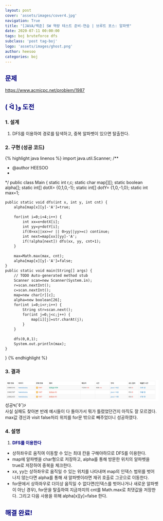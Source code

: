 ```yaml
---
layout: post
cover: 'assets/images/cover4.jpg'
navigation: True
title: "[JAVA/백준] SW 역량 테스트 준비-연습 | 브루트 포스: 알파벳"
date: 2020-07-11 00:00:00
tags: boj bruteforce dfs
subclass: 'post tag-boj'
logo: 'assets/images/ghost.png'
author: heesoo
categories: boj
---
```

## <span style="color:navy">문제</span>
<https://www.acmicpc.net/problem/1987>

## <span style="color:navy">( ᐛ )و 도전</span>

### 1. 설계
1. DFS를 이용하여 경로를 탐색하고, 중복 알파벳이 있으면 탈출한다.

### 2. 구현 (성공 코드)
{% highlight java linenos %}
import java.util.Scanner;
/**
 * @author HEESOO
 *
 */
public class Main {
	static int r,c;
	static char map[][];
	static boolean alpha[];
	static int[] dotX= {0,1,0,-1};
	static int[] dotY= {1,0,-1,0};
	static int max=1;
	
	public static void dfs(int x, int y, int cnt) {
		alpha[map[x][y]-'A']=true;
		
		for(int i=0;i<4;i++) {
			int xx=x+dotX[i];
			int yy=y+dotY[i];
			if(0>xx||xx>=r || 0>yy||yy>=c) continue;
			int next=map[xx][yy]-'A';
			if(!alpha[next]) dfs(xx, yy, cnt+1);
		}
		
		max=Math.max(max, cnt);
		alpha[map[x][y]-'A']=false;
	}
	public static void main(String[] args) {
		// TODO Auto-generated method stub
		Scanner scan=new Scanner(System.in);
		r=scan.nextInt();
		c=scan.nextInt();
		map=new char[r][c];
		alpha=new boolean[26];
		for(int i=0;i<r;i++) {
			String str=scan.next();
			for(int j=0;j<c;j++) {
				map[i][j]=str.charAt(j);
			}
		}
		
		dfs(0,0,1);
		System.out.println(max);
	}
}
{% endhighlight %}

### 3. 결과
![실행결과](./assets/images/200711_5.PNG)
성공٩(˘◊˘)۶  
사실 실패도 찾아본 반례 예시들이 다 돌아가서 뭐가 틀렸었던건지 아직도 잘 모르겠다. max값 갱신과 visit false처리 위치를 for문 밖으로 빼주었더니 성공하였다.

### 4. 설명
1. **<span style="color:navy">DFS를 이용한다</span>**  
- 상하좌우로 움직여 이동할 수 있는 최대 칸을 구해야하므로 DFS를 이용한다.
- map에 알파벳을 char형으로 저장하고, alpha를 통해 방문한 위치의 알파벳을 true로 저장하여 중복을 체크한다.
- xx, yy는 상하좌우로 움직일 수 있는 위치를 나타내며 map의 인덱스 범위를 벗어나지 않는다면 alpha를 통해 새 알파벳이라면 재귀 호출로 그곳으로 이동한다.
- for문에서 상하좌우로 더이상 움직일 수 없다면(인덱스를 벗어나거나 새로운 알파벳이 아닌 경우), for문을 탈출하여 지금까지의 cnt를 Math.max로 최댓값을 저장한다. 그리고 다음 사용을 위해 alpha[x][y]=false 한다.

## <span style="color:navy">해결 완료!</span>

